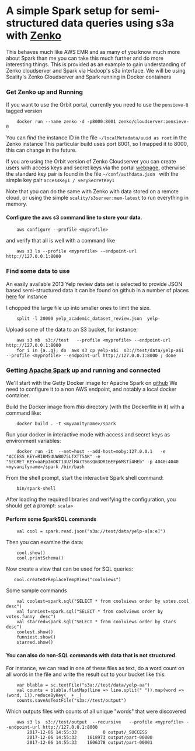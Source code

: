 # A simple Spark setup for semi-structured data queries using s3a with [Zenko](https://www.zenko.io)

This behaves much like AWS EMR and as many of you know much more about Spark than me you can take this much further and do more interesting things. This is provided as an example to gain understanding of Zenko cloudserver and Spark via Hadoop's s3a interface. 
We will be using  Scality's Zenko Cloudserver and Spark running in Docker containers

### Get Zenko up and Running

If you want to use the Orbit portal, currently you need to use the `pensieve-0` tagged version

```shell
	docker run --name zenko -d -p8000:8001 zenko/cloudserver:pensieve-0
```
You can find the instance ID in the file `~/localMetadata/uuid as root` in the Zenko instance
This particular build uses port 8001, so I mapped it to 8000, this can change in the future.

If you are using the Orbit version of Zenko Cloudserver you can create users with  access keys and secret keys via the  portal [webpage](https://admin.zenko.io/), otherwise the standard key pair is found in the file `~/conf/authdata.json ` with the simple key pair `accessKey1 / verySecretKey1` 

Note that you can do the same with Zenko with data stored on a remote cloud, or using the simple `scality/s3server:mem-latest` to run everything in memory.


#### Configure the aws s3 command line to store your data.
```shell
	aws configure --profile <myprofile>
```
and verify that all is well with a command like 
```shell
	aws s3 ls --profile <myprofile> --endpoint-url http://127.0.0.1:8000
```
### Find some data to use

An easily available 2013 Yelp review data set is selected to provide JSON based semi-structured data
It can be found on github in a number of places [here](https://github.com/rekiksab/Yelp) for instance

I chopped the large file up into smaller ones to limit the size. 
```shell
	split -l 20000 yelp_academic_dataset_review.json  yelp-
```
Upload some of the data to an S3 bucket, for instance:
```shell
	aws s3 mb  s3://test   --profile <myprofile> --endpoint-url http://127.0.0.1:8000
	for i in {a..g}; do  aws s3 cp yelp-a$i  s3://test/data/yelp-a$i   --profile <myprofile> --endpoint-url http://127.0.0.1:8000 ; done
 ```
### Getting [Apache Spark](http://spark.apache.org/) up and running and connected

We'll start with the Getty Docker image for Apache Spark on [github](https://github.com/gettyimages/docker-spark/blob/master/Dockerfile)
We need to configure it to a non AWS endpoint, and notably a local docker container.

Build the Docker image from *this* directory (with the Dockerfile in it) with a command like:
```shell
	docker build . -t <myvanityname>/spark
```

Run your docker in interactive mode with access and secret keys as environment variables:
```shell
	docker run -it  --net=host --add-host=moby:127.0.0.1   -e "ACCESS_KEY=RIBMS4UWB075LTXTT5AK" -e "SECRET_KEY=oaFpImOKT13UZlMArT56sQm3DR16EFp6MsTi4HEb" -p 4040:4040 <myvanityname>/spark /bin/bash
```
From the shell prompt, start the interactive Spark shell command:
```shell
	bin/spark-shell
```
After loading the required libraries and verifying the configuration, you should get a prompt: `scala>`
#### Perform some SparkSQL commands
```Spark
	val cool = spark.read.json("s3a://test/data/yelp-a[a:e]")
```
Then you can examine the data:
```Spark
	cool.show()
	cool.printSchema()
```
Now create a view that can be used for SQL queries:
```Spark
   cool.createOrReplaceTempView("coolviews")
```

Some sample commands 
```Spark
	val coolest=spark.sql("SELECT * from coolviews order by votes.cool  desc")
	val funniest=spark.sql("SELECT * from coolviews order by votes.funny  desc")
	val starred=spark.sql("SELECT * from coolviews order by stars  desc")
	coolest.show()
	funniest.show()
	starred.show()
```

#### You can also do non-SQL commands with data that is not structured.  

For instance, we can read in one of these files as text, do a word count on all words in the file and write the result out to your bucket like this:
```Spark
	var blabla = sc.textFile("s3a://test/data/yelp-aa")
	val counts = blabla.flatMap(line => line.split(" ")).map(word => (word, 1)).reduceByKey(_ + _)
	counts.saveAsTextFile("s3a://test/output")
```
Which outputs files with counts of all unique "words" that were discovered
```Shell
	aws s3 ls  s3://test/output  --recursive   --profile <myprofile> --endpoint-url http://127.0.0.1:8000
		2017-12-06 14:55:33          0 output/_SUCCESS
		2017-12-06 14:55:32    1618973 output/part-00000
		2017-12-06 14:55:33    1606378 output/part-00001

```
 ```
 